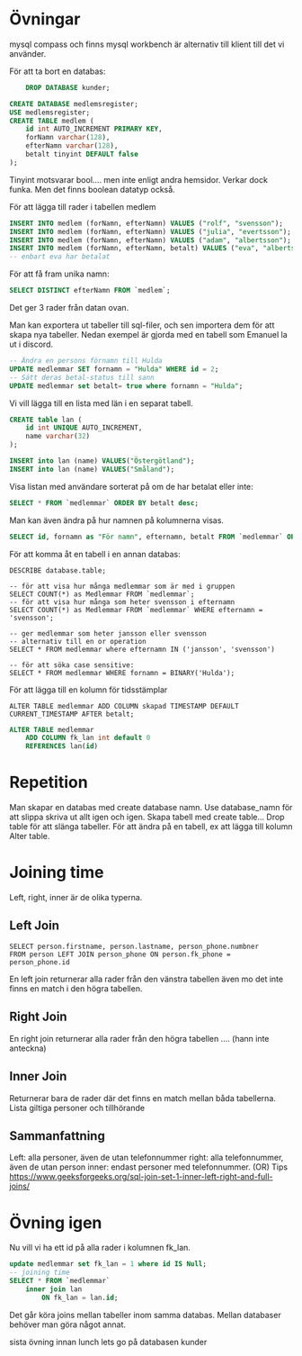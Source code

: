 # Övningar
mysql compass och finns mysql workbench är alternativ till klient till det vi använder.  

För att ta bort en databas:
```sql
	DROP DATABASE kunder;
```

```sql
CREATE DATABASE medlemsregister;
USE medlemsregister;
CREATE TABLE medlem (
    id int AUTO_INCREMENT PRIMARY KEY,
	forNamn varchar(128),
    efterNamn varchar(128),
    betalt tinyint DEFAULT false
);
```

Tinyint motsvarar bool.... men inte enligt andra hemsidor. Verkar dock funka. Men det finns boolean datatyp också.

För att lägga till rader i tabellen medlem
```sql
INSERT INTO medlem (forNamn, efterNamn) VALUES ("rolf", "svensson");
INSERT INTO medlem (forNamn, efterNamn) VALUES ("julia", "evertsson");
INSERT INTO medlem (forNamn, efterNamn) VALUES ("adam", "albertsson");
INSERT INTO medlem (forNamn, efterNamn, betalt) VALUES ("eva", "albertsson", TRUE);
-- enbart eva har betalat
```

För att få fram unika namn:
```sql
SELECT DISTINCT efterNamn FROM `medlem`;
```
Det ger 3 rader från datan ovan.

Man kan exportera ut tabeller till sql-filer, och sen importera dem för att skapa nya tabeller. Nedan exempel är gjorda med en tabell som Emanuel la ut i discord.

```sql
-- Ändra en persons förnamn till Hulda
UPDATE medlemmar SET fornamn = "Hulda" WHERE id = 2;
-- Sätt deras betal-status till sann
UPDATE medlemmar set betalt= true where fornamn = "Hulda";
```

Vi vill lägga till en lista med län i en separat tabell. 
```sql
CREATE table lan (
	id int UNIQUE AUTO_INCREMENT,
    name varchar(32)
);

INSERT into lan (name) VALUES("Östergötland");
INSERT into lan (name) VALUES("Småland");
```

Visa listan med användare sorterat på om de har betalat eller inte:
```sql
SELECT * FROM `medlemmar` ORDER BY betalt desc;
```
Man kan även ändra på hur namnen på kolumnerna visas.
```sql
SELECT id, fornamn as "För namn", efternamn, betalt FROM `medlemmar` ORDER BY betalt desc;
```

För att komma åt en tabell i en annan databas:
```mysql
DESCRIBE database.table;
```

```mysql
-- för att visa hur många medlemmar som är med i gruppen
SELECT COUNT(*) as Medlemmar FROM `medlemmar`;
-- för att visa hur många som heter svensson i efternamn
SELECT COUNT(*) as Medlemmar FROM `medlemmar` WHERE efternamn = 'svensson';

-- ger medlemmar som heter jansson eller svensson
-- alternativ till en or operation
SELECT * FROM medlemmar where efternamn IN ('jansson', 'svensson')

-- för att söka case sensitive: 
SELECT * FROM medlemmar WHERE fornamn = BINARY('Hulda');
```

För att lägga till en kolumn för tidsstämplar
```mysql
ALTER TABLE medlemmar ADD COLUMN skapad TIMESTAMP DEFAULT CURRENT_TIMESTAMP AFTER betalt;
```

```sql
ALTER TABLE medlemmar
	ADD COLUMN fk_lan int default 0
    REFERENCES lan(id)
```

# Repetition
Man skapar en databas med create database namn.
Use database_namn för att slippa skriva ut allt igen och igen. 
Skapa tabell med create table...
Drop table för att slänga tabeller. 
För att ändra på en tabell, ex att lägga till kolumn Alter table.

# Joining time
Left, right, inner är de olika typerna. 
## Left Join
```mysql
SELECT person.firstname, person.lastname, person_phone.numbner
FROM person LEFT JOIN person_phone ON person.fk_phone = person_phone.id
```
En left join returnerar alla rader från den vänstra tabellen även mo det inte finns en match i den högra tabellen. 

## Right Join
En right join returnerar alla rader från den högra tabellen .... (hann inte anteckna)

## Inner Join
Returnerar bara de rader där det finns en match mellan båda tabellerna. 
Lista giltiga personer och tillhörande 
## Sammanfattning
Left: alla personer, även de utan telefonnummer
right: alla telefonnummer, även de utan person
inner: endast personer med telefonnummer. (OR)
Tips https://www.geeksforgeeks.org/sql-join-set-1-inner-left-right-and-full-joins/

# Övning igen
Nu vill vi ha ett id på alla rader i kolumnen fk_lan.
```sql
update medlemmar set fk_lan = 1 where id IS Null;
-- joining time
SELECT * FROM `medlemmar`
	inner join lan 
    	ON fk_lan = lan.id;

```

Det går köra joins mellan tabeller inom samma databas. Mellan databaser behöver man göra något annat. 

sista övning innan lunch lets go
på databasen kunder
